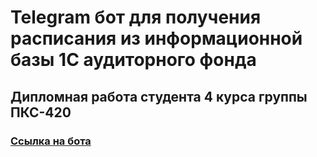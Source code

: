 # Telegram бот для получения расписания из информационной базы 1С аудиторного фонда
## Дипломная работа студента 4 курса группы ПКС-420
### [Ссылка на бота](https://t.me/KIPFIN_SCHEDULE_BOT)
